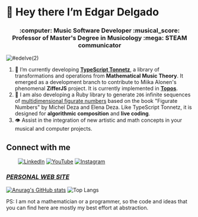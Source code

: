 # 👋 Hey there I’m **Edgar Delgado**  
<h3 align="center"">:computer: Music Software Developer :musical_score: Professor of Master's Degree in Musicology :mega: STEAM communicator  </h3>

![#edelve(2)](https://github.com/edelveart/edelveart/assets/106992045/a08d803a-e500-4adf-931e-5eb561c3690a)

1. :ear_of_rice: I’m currently developing [**TypeScript Tonnetz**](https://www.npmjs.com/package/ts-tonnetz), a library of transformations and operations from **Mathematical Music Theory**. It emerged as a development branch to contribute to Miika Alonen's phenomenal **ZifferJS** project. It is currently implemented in [**Topos**](https://topos.live/).
2. &#128208; I am also developing a Ruby library to generate `206` infinite sequences of [multidimensional figurate numbers](https://rubygems.org/gems/figurate_number) based on the book "Figurate Numbers" by Michel Deza and Elena Deza. Like TypeScript Tonnetz, it is designed for **algorithmic composition** and **live coding**.
3. :eye: Assist in the integration of new artistic and math concepts in your musical and computer projects. 

## Connect with me
&ensp;&ensp;&ensp;&ensp;
[![LinkedIn](https://img.shields.io/badge/LinkedIn-edgar_amando_delgado_vega-0077B5?style=for-the-badge&logo=linkedin&logoColor=white&labelColor=101010)](https://www.linkedin.com/in/edgararmandodelgadovega)
[![YouTube](https://img.shields.io/badge/YouTube-@edelvemusic-FF0000?style=for-the-badge&logo=youtube&logoColor=white&labelColor=101010)](https://www.youtube.com/@edelvemusic)
[![Instagram](https://img.shields.io/badge/Instagram-@edgardelgadomusic-E4405?style=for-the-badge&logo=instagram&logoColor=white&labelColor=101010)](https://www.instagram.com/edgardelgadomusic/)
### [*PERSONAL WEB SITE*](https://edelveart.github.io/)

[![Anurag's GitHub stats](https://github-readme-stats.vercel.app/api?username=edelveart&show=prs_merged&show_icons=true&theme=github_dark_dimmed)](https://github.com/edelveart/github-readme-stats)
![Top Langs](https://github-readme-stats.vercel.app/api/top-langs/?username=edelveart&layout=compact)

PS: I am not a mathematician or a programmer, so the code and ideas that you can find here are mostly my best effort at abstraction.



